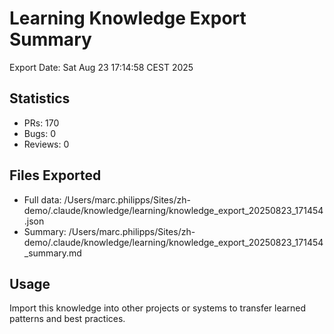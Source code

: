 # Learning Knowledge Export Summary

Export Date: Sat Aug 23 17:14:58 CEST 2025

## Statistics
- PRs:      170
- Bugs:        0  
- Reviews:        0

## Files Exported
- Full data: /Users/marc.philipps/Sites/zh-demo/.claude/knowledge/learning/knowledge_export_20250823_171454.json
- Summary: /Users/marc.philipps/Sites/zh-demo/.claude/knowledge/learning/knowledge_export_20250823_171454_summary.md

## Usage
Import this knowledge into other projects or systems to transfer learned patterns and best practices.
